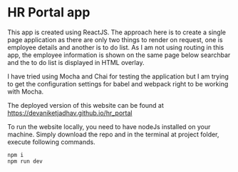 # HR Portal app

This app is created using ReactJS.
The approach here is to create a single page application as there are only two things to render on request, one is employee details and another is to do list.
As I am not using routing in this app, the employee information is shown on the same page below searchbar and the to do list is displayed in HTML overlay.

I have tried using Mocha and Chai for testing the application but I am trying to get the configuration settings for babel and webpack right to be working with Mocha.

The deployed version of this website can be found at https://devaniketjadhav.github.io/hr_portal

To run the website locally, you need to have nodeJs installed on your machine.
Simply download the repo and in the terminal at project folder, execute following commands.
```
npm i
npm run dev
```
